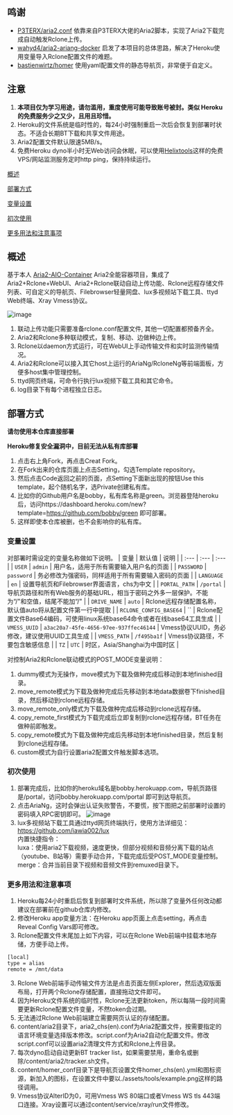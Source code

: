 ## 鸣谢
- [P3TERX/aria2.conf](https://github.com/P3TERX/aria2.conf)  依靠来自P3TERX大佬的Aria2脚本，实现了Aria2下载完成自动触发Rclone上传。
- [wahyd4/aria2-ariang-docker](https://github.com/wahyd4/aria2-ariang-docker)  启发了本项目的总体思路，解决了Heroku使用变量导入Rclone配置文件的难题。
- [bastienwirtz/homer](https://github.com/bastienwirtz/homer)  使用yaml配置文件的静态导航页，非常便于自定义。
## 注意
 1. **本项目仅为学习用途，请勿滥用，重度使用可能导致账号被封。类似 Heroku 的免费服务少之又少，且用且珍惜。**
 2. Heroku的文件系统是临时性的，每24小时强制重启一次后会恢复到部署时状态。不适合长期BT下载和共享文件用途。
 3. Aria2配置文件默认限速5MB/s。
 4. 免费Heroku dyno半小时无Web访问会休眠，可以使用[Helixtools](https://hetrixtools.com/uptime-monitor/215727.html)这样的免费VPS/网站监测服务定时http ping，保持持续运行。

[概述](#概述) 

[部署方式](#部署方式) 

[变量设置](#变量设置)  

[初次使用](#初次使用)  

[更多用法和注意事项](#更多用法和注意事项)  

## 概述
基于本人 [Aria2-AIO-Container](https://github.com/wy580477/Aria2-AIO-Container) Aria2全能容器项目，集成了Aria2+Rclone+WebUI、Aria2+Rclone联动自动上传功能、Rclone远程存储文件列表、可自定义的导航页、Filebrowser轻量网盘、lux多视频站下载工具、ttyd Web终端、Xray Vmess协议。

![image](https://user-images.githubusercontent.com/98247050/163951676-f5c98de9-b895-4555-a404-f88325d5927f.png)


 1. 联动上传功能只需要准备rclone.conf配置文件, 其他一切配置都预备齐全。
 2. Aria2和Rclone多种联动模式，复制、移动、边做种边上传。
 3. Rclone以daemon方式运行，可在WebUI上手动传输文件和实时监测传输情况。
 4. Aria2和Rclone可以接入其它host上运行的AriaNg/RcloneNg等前端面板，方便多host集中管理控制。
 5. ttyd网页终端，可命令行执行lux视频下载工具和其它命令。
 6. log目录下有每个进程独立日志。
## 部署方式
 **请勿使用本仓库直接部署**  
 
 **Heroku修复安全漏洞中，目前无法从私有库部署**
 1. 点击右上角Fork，再点击Creat Fork。
 2. 在Fork出来的仓库页面上点击Setting，勾选Template repository。
 3. 然后点击Code返回之前的页面，点Setting下面新出现的按钮Use this template，起个随机名字，选Private创建私有库。
 4. 比如你的Github用户名是bobby，私有库名称是green。浏览器登陆heroku后，访问https://dashboard.heroku.com/new?template=https://github.com/bobby/green 即可部署。
 5. 这样即使本仓库被删，也不会影响你的私有库。
### 变量设置
对部署时需设定的变量名称做如下说明。
| 变量 | 默认值 | 说明 |
| :--- | :--- | :--- |
| `USER` | `admin` | 用户名，适用于所有需要输入用户名的页面 |
| `PASSWORD` | `password` | 务必修改为强密码，同样适用于所有需要输入密码的页面 |
| `LANGUAGE` | `en` | 设置导航页和Filebrowser界面语言，chs为中文 |
| `PORTAL_PATH` | `/portal` | 导航页路径和所有Web服务的基础URL，相当于密码之外多一层保护。不能为“/"和空值，结尾不能加“/" |
| `DRIVE_NAME` | `auto` | Rclone远程存储配置名称，默认值auto将从配置文件第一行中提取 |
| `RCLONE_CONFIG_BASE64` | `` | Rclone配置文件Base64编码，可使用linux系统base64命令或者在线base64工具生成 |
| `VMESS_UUID` | `a3ac20a7-45fe-4656-97ee-937ffec46144` | Vmess协议UUID，务必修改，建议使用UUID工具生成 |
| `VMESS_PATH` | `/f495ba1f` | Vmess协议路径，不要包含敏感信息 |
| `TZ` | `UTC` | 时区，Asia/Shanghai为中国时区 |

对控制Aria2和Rclone联动模式的POST_MODE变量说明：
 1. dummy模式为无操作，move模式为下载及做种完成后移动到本地finished目录。
 2. move_remote模式为下载及做种完成后先移动到本地data数据卷下finished目录，然后移动到rclone远程存储。
 3. move_remote_only模式为下载及做种完成后移动到rclone远程存储。
 4. copy_remote_first模式为下载完成后立即复制到rclone远程存储，BT任务在做种前即触发。
 5. copy_remote模式为下载及做种完成后先移动到本地finished目录，然后复制到rclone远程存储。
 6. custom模式为自行设置aria2配置文件触发脚本选项。
### 初次使用
 1. 部署完成后，比如你的heroku域名是bobby.herokuapp.com，导航页路径是/portal，访问bobby.herokuapp.com/portal 即可到达导航页。
 2. 点击AriaNg，这时会弹出认证失败警告，不要慌，按下图把之前部署时设置的密码填入RPC密钥即可。
   ![image](https://user-images.githubusercontent.com/98247050/163184113-d0f09e78-01f9-4d4a-87b9-f4a9c1218253.png)
 3. lux多视频站下载工具通过ttyd网页终端执行，使用方法详细见：https://github.com/iawia002/lux  
    内置快捷指令：  
    luxa：使用aria2下载视频，速度更快，但部分视频和音频分离下载的站点（youtube、B站等）需要手动合并，下载完成后受POST_MODE变量控制。  
    merge：合并当前目录下视频和音频文件到remuxed目录下。
### 更多用法和注意事项
 1. Heroku每24小时重启后恢复到部署时文件系统，所以除了变量外任何改动都建议在部署前在github仓库内修改。
 2. 修改Heroku app变量方法：在Heroku app页面上点击setting，再点击Reveal Config Vars即可修改。
 3. Rclone配置文件末尾加上如下内容，可以在Rclone Web前端中挂载本地存储，方便手动上传。
```
[local]
type = alias
remote = /mnt/data
```
 3. Rclone Web前端手动传输文件方法是点击页面左侧Explorer，然后选双版面布局，打开两个Rclone存储配置，直接拖动文件即可。
 4. 因为Heroku文件系统的临时性，Rclone无法更新token，所以每隔一段时间需要更新Rclone配置文件变量，不然token会过期。
 5. 无法通过Rclone Web前端建立需要网页认证的存储配置。
 6. content/aria2目录下，aria2_chs(en).conf为Aria2配置文件，按需要指定的语言环境变量选择版本修改。script.conf为Aria2自动化配置文件。修改script.conf可以设置aria2清理文件方式和Rclone上传目录。
 7. 每次dyno启动自动更新BT tracker list，如果需要禁用，重命名或删除/content/aria2/tracker.sh文件。
 8. content/homer_conf目录下是导航页设置文件homer_chs(en).yml和图标资源，新加入的图标，在设置文件中要以./assets/tools/example.png这样的路径调用。
 9. Vmess协议AlterID为0，可用Vmess WS 80端口或者Vmess WS tls 443端口连接。Xray设置可以通过content/service/xray/run文件修改。
